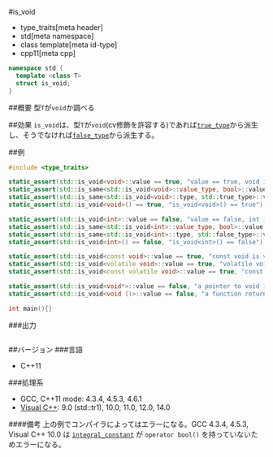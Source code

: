 #is_void
* type_traits[meta header]
* std[meta namespace]
* class template[meta id-type]
* cpp11[meta cpp]

```cpp
namespace std {
  template <class T> 
  struct is_void;
}
```

##概要
型`T`が`void`か調べる


##効果
`is_void`は、型`T`が`void`(cv修飾を許容する)であれば[`true_type`](integral_constant-true_type-false_type.md)から派生し、そうでなければ[`false_type`](integral_constant-true_type-false_type.md)から派生する。


##例
```cpp
#include <type_traits>

static_assert(std::is_void<void>::value == true, "value == true, void is void");
static_assert(std::is_same<std::is_void<void>::value_type, bool>::value, "value_type == bool");
static_assert(std::is_same<std::is_void<void>::type, std::true_type>::value, "type == true_type");
static_assert(std::is_void<void>() == true, "is_void<void>() == true");

static_assert(std::is_void<int>::value == false, "value == false, int is not void");
static_assert(std::is_same<std::is_void<int>::value_type, bool>::value, "value_type == bool");
static_assert(std::is_same<std::is_void<int>::type, std::false_type>::value, "type == false_type");
static_assert(std::is_void<int>() == false, "is_void<int>() == false");

static_assert(std::is_void<const void>::value == true, "const void is void");
static_assert(std::is_void<volatile void>::value == true, "volatile void is void");
static_assert(std::is_void<const volatile void>::value == true, "const volatile void is void");

static_assert(std::is_void<void*>::value == false, "a pointer to void is not void");
static_assert(std::is_void<void ()>::value == false, "a function returning void is not void");

int main(){}
```

###出力
```
```

##バージョン
###言語
- C++11

###処理系
- GCC, C++11 mode: 4.3.4, 4.5.3, 4.6.1
- [Visual C++](/implementation.md#visual_cpp): 9.0 (std::tr1), 10.0, 11.0, 12.0, 14.0

####備考
上の例でコンパイラによってはエラーになる。GCC 4.3.4, 4.5.3, Visual C++ 10.0 は [`integral_constant`](integral_constant-true_type-false_type.md) が `operator bool()` を持っていないためエラーになる。


